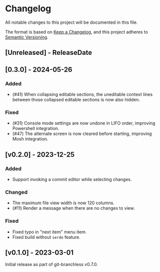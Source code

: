 # Changelog

All notable changes to this project will be documented in this file.

The format is based on [Keep a Changelog](https://keepachangelog.com/en/1.0.0/),
and this project adheres to [Semantic Versioning](https://semver.org/spec/v2.0.0.html).

<!-- next-header -->
## [Unreleased] - ReleaseDate


## [0.3.0] - 2024-05-26

### Added

- (#41) When collapsing editable sections, the uneditable context lines between those collapsed editable sections is now also hidden.

### Fixed

- (#31) Console mode settings are now undone in LIFO order, improving Powershell integration.
- (#47) The alternate screen is now cleared before starting, improving Mosh integration.

## [v0.2.0] - 2023-12-25

### Added

- Support invoking a commit editor while selecting changes.

### Changed

- The maximum file view width is now 120 columns.
- (#11) Render a message when there are no changes to view.

### Fixed

- Fixed typo in "next item" menu item.
- Fixed build without `serde` feature.

## [v0.1.0] - 2023-03-01

Initial release as part of git-branchless v0.7.0.
